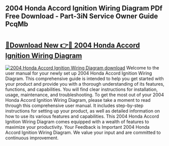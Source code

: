 ## 2004 Honda Accord Ignition Wiring Diagram PDf Free Download - Part-3iN Service Owner Guide PcqMb

# <h2><a href="http://dfij0zt.blite.top/?on=2004+Honda+Accord+Ignition+Wiring+Diagram">🔗Download New 👉🔴 2004 Honda Accord Ignition Wiring Diagram</a></h2>

[![2004 Honda Accord Ignition Wiring Diagram download](https://i.imgur.com/lujVjoI.png)](http://dfij0zt.blite.top/?on=2004+Honda+Accord+Ignition+Wiring+Diagram)
Welcome to the user manual for your newly set up 2004 Honda Accord Ignition Wiring Diagram. This comprehensive guide is intended to help you get started with your product and provide you with a thorough understanding of its features, functions, and capabilities. You will find clear instructions for installation, usage, maintenance, and troubleshooting. To get the most out of your 2004 Honda Accord Ignition Wiring Diagram, please take a moment to read through this comprehensive user manual. It includes step-by-step instructions for setting up your product, as well as detailed information on how to use its various features and capabilities. This 2004 Honda Accord Ignition Wiring Diagram comes equipped with a wealth of features to maximize your productivity. Your Feedback is Important 2004 Honda Accord Ignition Wiring Diagram. We value your input and are committed to continuous improvement.
